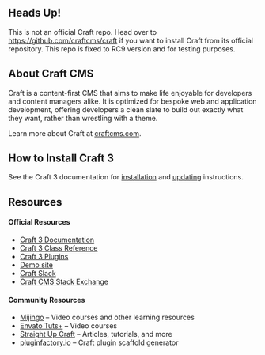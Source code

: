 ## Heads Up!
This is not an official Craft repo. Head over to https://github.com/craftcms/craft if you want to install Craft from its official repository. This repo is fixed to RC9 version and for testing purposes.

## About Craft CMS

Craft is a content-first CMS that aims to make life enjoyable for developers and content managers alike. It is optimized for bespoke web and application development, offering developers a clean slate to build out exactly what they want, rather than wrestling with a theme.

Learn more about Craft at [craftcms.com](https://craftcms.com).

## How to Install Craft 3

See the Craft 3 documentation for [installation](https://github.com/craftcms/docs/blob/v3/en/installation.md) and [updating](https://github.com/craftcms/docs/blob/v3/en/upgrade.md) instructions.

## Resources

#### Official Resources
- [Craft 3 Documentation](https://github.com/craftcms/docs)
- [Craft 3 Class Reference](https://docs.craftcms.com/api/v3/)
- [Craft 3 Plugins](https://plugins.craftcms.com)
- [Demo site](https://demo.craftcms.com/)
- [Craft Slack](https://craftcms.com/community#slack)
- [Craft CMS Stack Exchange](http://craftcms.stackexchange.com/)

#### Community Resources
- [Mijingo](https://mijingo.com/craft) – Video courses and other learning resources
- [Envato Tuts+](https://webdesign.tutsplus.com/categories/craft-cms/courses) – Video courses
- [Straight Up Craft](http://straightupcraft.com/) – Articles, tutorials, and more
- [pluginfactory.io](https://pluginfactory.io/) – Craft plugin scaffold generator
